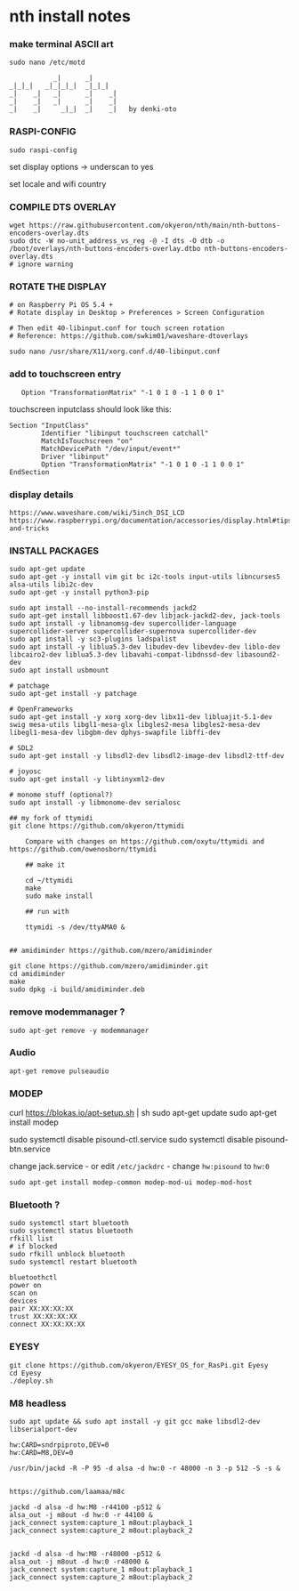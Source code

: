 # nth install notes  

### make terminal ASCII art  

`sudo nano /etc/motd`

```
           _|      _|
_|_|_|   _|_|_|_|  _|_|_|
_|    _|   _|      _|    _|
_|    _|   _|      _|    _|
_|    _|     _|_|  _|    _|   by denki-oto

```

### RASPI-CONFIG

`sudo raspi-config`  

set display options -> underscan to yes

set locale and wifi country


### COMPILE DTS OVERLAY

```
wget https://raw.githubusercontent.com/okyeron/nth/main/nth-buttons-encoders-overlay.dts
sudo dtc -W no-unit_address_vs_reg -@ -I dts -O dtb -o /boot/overlays/nth-buttons-encoders-overlay.dtbo nth-buttons-encoders-overlay.dts
# ignore warning
```

### ROTATE THE DISPLAY

```
# on Raspberry Pi OS 5.4 +
# Rotate display in Desktop > Preferences > Screen Configuration

# Then edit 40-libinput.conf for touch screen rotation
# Reference: https://github.com/swkim01/waveshare-dtoverlays

sudo nano /usr/share/X11/xorg.conf.d/40-libinput.conf
```

### add to touchscreen entry

`	Option "TransformationMatrix" "-1 0 1 0 -1 1 0 0 1"`

touchscreen inputclass should look like this:  
```
Section "InputClass"
        Identifier "libinput touchscreen catchall"
        MatchIsTouchscreen "on"
        MatchDevicePath "/dev/input/event*"
        Driver "libinput"
        Option "TransformationMatrix" "-1 0 1 0 -1 1 0 0 1"
EndSection
```

### display details 
	https://www.waveshare.com/wiki/5inch_DSI_LCD    
	https://www.raspberrypi.org/documentation/accessories/display.html#tips-and-tricks  


### INSTALL PACKAGES

```
sudo apt-get update
sudo apt-get -y install vim git bc i2c-tools input-utils libncurses5 alsa-utils libi2c-dev
sudo apt-get -y install python3-pip

sudo apt install --no-install-recommends jackd2
sudo apt-get install libboost1.67-dev libjack-jackd2-dev, jack-tools
sudo apt install -y libnanomsg-dev supercollider-language supercollider-server supercollider-supernova supercollider-dev 
sudo apt install -y sc3-plugins ladspalist 
sudo apt install -y liblua5.3-dev libudev-dev libevdev-dev liblo-dev libcairo2-dev liblua5.3-dev libavahi-compat-libdnssd-dev libasound2-dev 
sudo apt install usbmount

# patchage
sudo apt-get install -y patchage

# OpenFrameworks
sudo apt-get install -y xorg xorg-dev libx11-dev libluajit-5.1-dev swig mesa-utils libgl1-mesa-glx libgles2-mesa libgles2-mesa-dev libegl1-mesa-dev libgbm-dev dphys-swapfile libffi-dev

# SDL2
sudo apt-get install -y libsdl2-dev libsdl2-image-dev libsdl2-ttf-dev

# joyosc
sudo apt-get install -y libtinyxml2-dev

# monome stuff (optional?)
sudo apt install -y libmonome-dev serialosc

## my fork of ttymidi
git clone https://github.com/okyeron/ttymidi
 
	Compare with changes on https://github.com/oxytu/ttymidi and https://github.com/owenosborn/ttymidi
	
	## make it
	
	cd ~/ttymidi
	make
	sudo make install

	## run with 

	ttymidi -s /dev/ttyAMA0 &


## amidiminder https://github.com/mzero/amidiminder

git clone https://github.com/mzero/amidiminder.git
cd amidiminder
make
sudo dpkg -i build/amidiminder.deb

```

### remove modemmanager ?
`sudo apt-get remove -y modemmanager`


### Audio


`apt-get remove pulseaudio`  


### MODEP
curl https://blokas.io/apt-setup.sh | sh
sudo apt-get update
sudo apt-get install modep

sudo systemctl disable pisound-ctl.service
sudo systemctl disable pisound-btn.service

change jack.service - or edit `/etc/jackdrc` - change `hw:pisound` to `hw:0`


`sudo apt-get install modep-common modep-mod-ui modep-mod-host`




### Bluetooth ?
```
sudo systemctl start bluetooth
sudo systemctl status bluetooth
rfkill list
# if blocked
sudo rfkill unblock bluetooth
sudo systemctl restart bluetooth

bluetoothctl
power on
scan on
devices
pair XX:XX:XX:XX
trust XX:XX:XX:XX
connect XX:XX:XX:XX
```

### EYESY

```
git clone https://github.com/okyeron/EYESY_OS_for_RasPi.git Eyesy
cd Eyesy
./deploy.sh
```

### M8 headless
```
sudo apt update && sudo apt install -y git gcc make libsdl2-dev libserialport-dev

hw:CARD=sndrpiproto,DEV=0
hw:CARD=M8,DEV=0

/usr/bin/jackd -R -P 95 -d alsa -d hw:0 -r 48000 -n 3 -p 512 -S -s &


https://github.com/laamaa/m8c

jackd -d alsa -d hw:M8 -r44100 -p512 &
alsa_out -j m8out -d hw:0 -r 44100 &
jack_connect system:capture_1 m8out:playback_1
jack_connect system:capture_2 m8out:playback_2


jackd -d alsa -d hw:M8 -r48000 -p512 &
alsa_out -j m8out -d hw:0 -r48000 &
jack_connect system:capture_1 m8out:playback_1
jack_connect system:capture_2 m8out:playback_2
```
